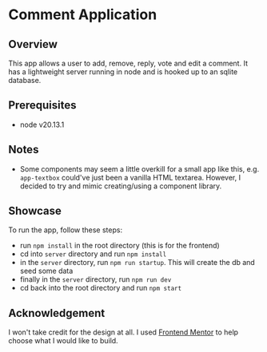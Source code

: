 # Comment Application

## Overview

This app allows a user to add, remove, reply, vote and edit a comment. It has a lightweight server running in node and is hooked up to an sqlite database.

## Prerequisites

- node v20.13.1

## Notes

- Some components may seem a little overkill for a small app like this, e.g. `app-textbox` could've just been a vanilla HTML textarea. However, I decided to try and mimic creating/using a component library.

## Showcase

To run the app, follow these steps:

- run `npm install` in the root directory (this is for the frontend)
- cd into `server` directory and run `npm install`
- in the `server` directory, run `npm run startup`. This will create the db and seed some data
- finally in the `server` directory, run `npm run dev`
- cd back into the root directory and run `npm start`

## Acknowledgement

I won't take credit for the design at all. I used [Frontend Mentor](https://www.frontendmentor.io/challenges/interactive-comments-section-iG1RugEG9) to help choose what I would like to build.
